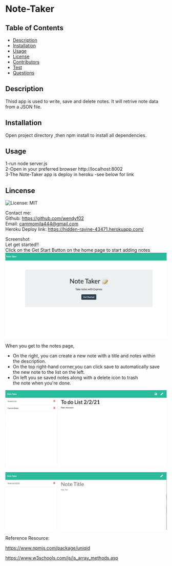  # Note-Taker
  ## Table of Contents
  * [Description](#description)
  * [Installation](#installation)
  * [Usage](#usage)
  * [License](#license)
  * [Contributors](#contributors)
  * [Test](#test)
  * [Questions](#questions)
  
  ## Description
 Thisd app is used to write, save and delete notes. It will retrive note data from a JSON file.

  ## Installation
  Open project directory ,then npm install to install all dependencies.


  ## Usage
  1-run node server.js   
  2-Open in your preferred browser http://localhost:8002   
  3-The Note-Taker app is deploy in heroku -see below for link   

  ## Lincense
  ![License: MIT](https://img.shields.io/badge/License-MIT-yellow.svg)


  Contact me:   
  Github: https://github.com/wendyf02   
  Email: cammomila444@gmail.com   
  Heroku Deploy link: https://hidden-ravine-43471.herokuapp.com/


Screenshot   
Let get started!!   
Click on the Get Start Button on the home page to start adding notes   
![GitHub](asset/herokuapp1.png)

When you get to the notes page,
* On the right, you can create a new note with a title and notes within   
the description.    
* On the top right-hand corner,you can click save to automatically save    
the new note to the list on the left.   
* On left you se saved notes along with a delete icon to trash     
the note when you're done.   
 
 
![GitHub](asset/herokuapp2.png)

![GitHub](asset/herokuapp3.png)


Reference Resource:

https://www.npmjs.com/package/uniqid

https://www.w3schools.com/js/js_array_methods.asp

